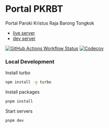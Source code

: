 # Portal PKRBT

Portal Paroki Kristus Raja Barong Tongkok

- [live server](https://pkrbt.id/)
- [dev server](https://dev.pkrbt.id/)

[![GitHub Actions Workflow Status](https://img.shields.io/github/actions/workflow/status/paroki/portal/ci.yml?branch=main&style=flat-square)](https://github.com/paroki/portal/actions/workflows/ci.yml?branch=main)
[![Codecov](https://img.shields.io/codecov/c/github/paroki/portal?flag=pwa&style=flat-square&label=pwa-coverage)](https://app.codecov.io/gh/paroki/portal)

### Local Development

Install turbo

```sh
npm install -g turbo
```

Install packages

```sh
pnpm install
```

Start servers

```sh
pnpm dev
```
